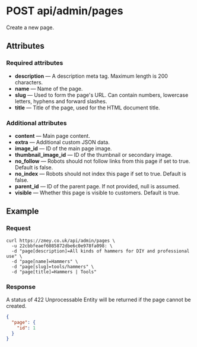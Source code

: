 # POST api/admin/pages

Create a new page.

## Attributes

### Required attributes

* **description** — A description meta tag. Maximum length is 200 characters.
* **name** — Name of the page.
* **slug** — Used to form the page's URL. Can contain numbers, lowercase
letters, hyphens and forward slashes.
* **title** — Title of the page, used for the HTML document title.

### Additional attributes

* **content** — Main page content.
* **extra** — Additional custom JSON data.
* **image_id** — ID of the main page image.
* **thumbnail_image_id**  — ID of the thumbnail or secondary image.
* **no_follow** — Robots should not follow links from this page if set to true. Default is false.
* **no_index** — Robots should not index this page if set to true. Default is false.
* **parent_id** — ID of the parent page. If not provided, null is assumed.
* **visible** — Whether this page is visible to customers. Default is true.

## Example

### Request

```
curl https://zmey.co.uk/api/admin/pages \
  -u 22cbbfeaef6085872dbe6c0e978fa098: \
  -d "page[description]=All kinds of hammers for DIY and professional use" \
  -d "page[name]=Hammers" \
  -d "page[slug]=tools/hammers" \
  -d "page[title]=Hammers | Tools"
```

### Response

A status of 422 Unprocessable Entity will be returned if the page cannot be
created.

```json
{
  "page": {
    "id": 1
  }
}
```
